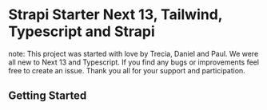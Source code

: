 # Strapi Starter Next 13, Tailwind, Typescript and Strapi

note: This project was started with love by Trecia, Daniel and Paul.  We were all new to Next 13 and Typescript.  If you find any bugs or improvements feel free to create an issue.  Thank you all for your support and participation.

## Getting Started 

